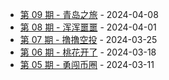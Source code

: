 * [第 09 期 - 青岛之旅](https://thatdog.cn/posts/09-青岛之旅) - 2024-04-08
* [第 08 期 - 浑浑噩噩](https://thatdog.cn/posts/08-浑浑噩噩) - 2024-04-01
* [第 07 期 - 撸撸空投](https://thatdog.cn/posts/07-撸撸空投) - 2024-03-25
* [第 06 期 - 桃花开了](https://thatdog.cn/posts/06-桃花开了) - 2024-03-18
* [第 05 期 - 勇闯币圈](https://thatdog.cn/posts/05-勇闯币圈) - 2024-03-11
